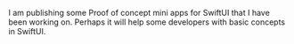 I am publishing some Proof of concept mini apps for SwiftUI that I have been working on. 
Perhaps it will help some developers with basic concepts in SwiftUI.

<!---
spainnear/spainnear is a ✨ special ✨ repository because its `README.md` (this file) appears on your GitHub profile.
You can click the Preview link to take a look at your changes.
--->
